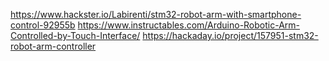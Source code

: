 https://www.hackster.io/Labirenti/stm32-robot-arm-with-smartphone-control-92955b
https://www.instructables.com/Arduino-Robotic-Arm-Controlled-by-Touch-Interface/
https://hackaday.io/project/157951-stm32-robot-arm-controller
